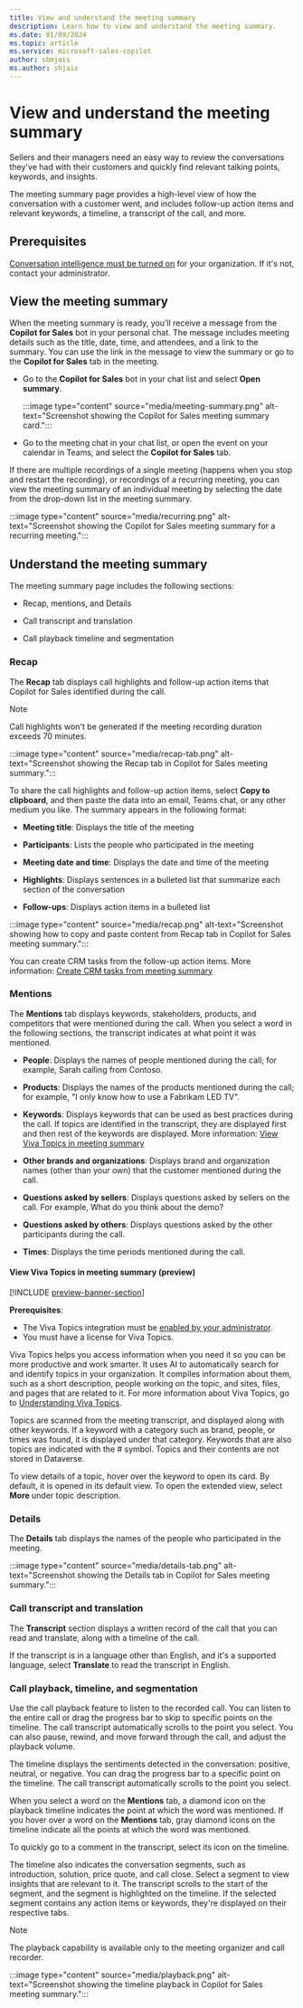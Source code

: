 ```yaml
---
title: View and understand the meeting summary
description: Learn how to view and understand the meeting summary.
ms.date: 01/09/2024
ms.topic: article
ms.service: microsoft-sales-copilot
author: sbmjais
ms.author: shjais
---
```


# View and understand the meeting summary

Sellers and their managers need an easy way to review the conversations they've had with their customers and quickly find relevant talking points, keywords, and insights.

The meeting summary page provides a high-level view of how the conversation with a customer went, and includes follow-up action items and relevant keywords, a timeline, a transcript of the call, and more.

## Prerequisites

[Conversation intelligence must be turned on](conv-intelli-settings.md) for your organization. If it's not, contact your administrator.

## View the meeting summary

When the meeting summary is ready, you'll receive a message from the **Copilot for Sales** bot in your personal chat. The message includes meeting details such as the title, date, time, and attendees, and a link to the summary. You can use the link in the message to view the summary or go to the **Copilot for Sales** tab in the meeting.

- Go to the **Copilot for Sales** bot in your chat list and select **Open summary**.

  :::image type="content" source="media/meeting-summary.png" alt-text="Screenshot showing the Copilot for Sales meeting summary card.":::

- Go to the meeting chat in your chat list, or open the event on your calendar in Teams, and select the **Copilot for Sales** tab.

If there are multiple recordings of a single meeting (happens when you stop and restart the recording), or recordings of a recurring meeting, you can view the meeting summary of an individual meeting by selecting the date from the drop-down list in the meeting summary.

:::image type="content" source="media/recurring.png" alt-text="Screenshot showing the Copilot for Sales meeting summary for a recurring meeting.":::

## Understand the meeting summary

The meeting summary page includes the following sections:

- Recap, mentions, and Details

- Call transcript and translation

- Call playback timeline and segmentation

### Recap

The **Recap** tab displays call highlights and follow-up action items that Copilot for Sales identified during the call.

> [!NOTE]
> Call highlights won't be generated if the meeting recording duration exceeds 70 minutes.

:::image type="content" source="media/recap-tab.png" alt-text="Screenshot showing the Recap tab in Copilot for Sales meeting summary.":::

To share the call highlights and follow-up action items, select **Copy to clipboard**, and then paste the data into an email, Teams chat, or any other medium you like. The summary appears in the following format:

- **Meeting title**: Displays the title of the meeting

- **Participants**: Lists the people who participated in the meeting

- **Meeting date and time**: Displays the date and time of the meeting

- **Highlights**: Displays sentences in a bulleted list that summarize each section of the conversation

- **Follow-ups**: Displays action items in a bulleted list

:::image type="content" source="media/recap.png" alt-text="Screenshot showing how to copy and paste content from Recap tab in Copilot for Sales meeting summary.":::

You can create CRM tasks from the follow-up action items. More information: [Create CRM tasks from meeting summary](create-crm-tasks-meeting-summary.md)

### Mentions

The **Mentions** tab displays keywords, stakeholders, products, and competitors that were mentioned during the call. When you select a word in the following sections, the transcript indicates at what point it was mentioned.

- **People**: Displays the names of people mentioned during the call; for example, Sarah calling from Contoso.

- **Products**: Displays the names of the products mentioned during the call; for example, "I only know how to use a Fabrikam LED TV".

- **Keywords**: Displays keywords that can be used as best practices during the call. If topics are identified in the transcript, they are displayed first and then rest of the keywords are displayed. More information: [View Viva Topics in meeting summary](#view-viva-topics-in-meeting-summary-preview)

- **Other brands and organizations**: Displays brand and organization names (other than your own) that the customer mentioned during the call.

- **Questions asked by sellers**: Displays questions asked by sellers on the call. For example, What do you think about the demo?

- **Questions asked by others**: Displays questions asked by the other participants during the call.

- **Times**: Displays the time periods mentioned during the call.

#### View Viva Topics in meeting summary (preview)

[!INCLUDE [preview-banner-section](includes/preview-banner-section.md)]

**Prerequisites**: 

- The Viva Topics integration must be [enabled by your administrator](use-extensions.md#integrate-with-viva-topics). 
- You must have a license for Viva Topics.

Viva Topics helps you access information when you need it so you can be more productive and work smarter. It uses AI to automatically search for and identify topics in your organization. It compiles information about them, such as a short description, people working on the topic, and sites, files, and pages that are related to it. For more information about Viva Topics, go to [Understanding Viva Topics](https://support.microsoft.com/office/understanding-viva-topics-5bef3020-2679-4045-81cb-bcbc37218332).

Topics are scanned from the meeting transcript, and displayed along with other keywords. If a keyword with a category such as brand, people, or times was found, it is displayed under that category. Keywords that are also topics are indicated with the # symbol. Topics and their contents are not stored in Dataverse.

To view details of a topic, hover over the keyword to open its card. By default, it is opened in its default view. To open the extended view, select **More** under topic description.



### Details

The **Details** tab displays the names of the people who participated in the meeting.

:::image type="content" source="media/details-tab.png" alt-text="Screenshot showing the Details tab in Copilot for Sales meeting summary.":::

### Call transcript and translation

The **Transcript** section displays a written record of the call that you can read and translate, along with a timeline of the call.

If the transcript is in a language other than English, and it's a supported language, select **Translate** to read the transcript in English.

### Call playback, timeline, and segmentation

Use the call playback feature to listen to the recorded call. You can listen to the entire call or drag the progress bar to skip to specific points on the timeline. The call transcript automatically scrolls to the point you select. You can also pause, rewind, and move forward through the call, and adjust the playback volume.

The timeline displays the sentiments detected in the conversation: positive, neutral, or negative. You can drag the progress bar to a specific point on the timeline. The call transcript automatically scrolls to the point you select.

When you select a word on the **Mentions** tab, a diamond icon on the playback timeline indicates the point at which the word was mentioned. If you hover over a word on the **Mentions** tab, gray diamond icons on the timeline indicate all the points at which the word was mentioned.

To quickly go to a comment in the transcript, select its icon on the timeline.

The timeline also indicates the conversation segments, such as introduction, solution, price quote, and call close. Select a segment to view insights that are relevant to it. The transcript scrolls to the start of the segment, and the segment is highlighted on the timeline. If the selected segment contains any action items or keywords, they're displayed on their respective tabs.

> [!NOTE]
> The playback capability is available only to the meeting organizer and call recorder.

:::image type="content" source="media/playback.png" alt-text="Screenshot showing the timeline playback in Copilot for Sales meeting summary.":::
